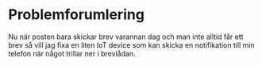 # Problemforumlering
Nu när posten bara skickar brev varannan dag och man inte alltid får ett brev så vill jag fixa en liten IoT device som kan skicka en notifikation till min telefon när något trillar ner i brevlådan.
